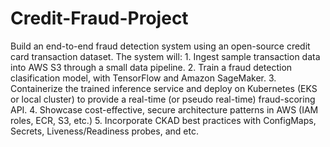# Credit-Fraud-Project
Build an end-to-end fraud detection system using an open-source credit card transaction dataset. The system will:
	1.	Ingest sample transaction data into AWS S3 through a small data pipeline.
	2.	Train a fraud detection clasification model, with TensorFlow and Amazon SageMaker.
	3.	Containerize the trained inference service and deploy on Kubernetes (EKS or local cluster) to provide a real-time (or pseudo real-time) fraud-scoring API.
	4.	Showcase cost-effective, secure architecture patterns in AWS (IAM roles, ECR, S3, etc.)
	5.	Incorporate CKAD best practices with ConfigMaps, Secrets, Liveness/Readiness probes, and etc.
